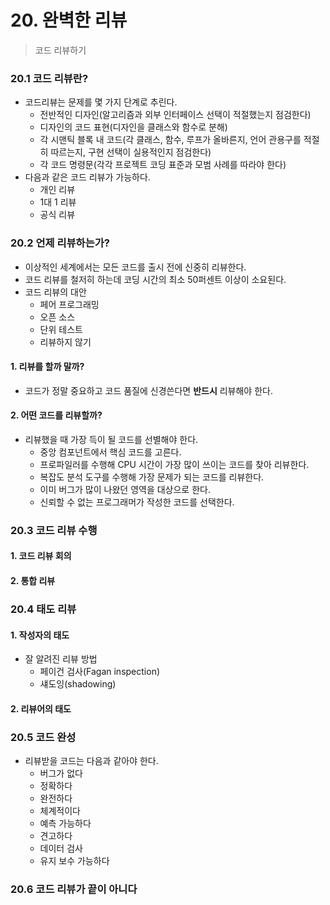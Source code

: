# 20. 완벽한 리뷰

> 코드 리뷰하기



### 20.1 코드 리뷰란?

- 코드리뷰는 문제를 몇 가지 단계로 추린다.
  - 전반적인 디자인(알고리즘과 외부 인터페이스 선택이 적절했는지 점검한다)
  - 디자인의 코드 표현(디자인을 클래스와 함수로 분해)
  - 각 시맨틱 블록 내 코드(각 클래스, 함수, 루프가 올바른지, 언어 관용구를 적절히 따르는지, 구현 선택이 실용적인지 점검한다)
  - 각 코드 명령문(각각 프로젝트 코딩 표준과 모범 사례를 따라야 한다)
- 다음과 같은 코드 리뷰가 가능하다.
  - 개인 리뷰
  - 1대 1 리뷰
  - 공식 리뷰



### 20.2 언제 리뷰하는가?

- 이상적인 세계에서는 모든 코드를 출시 전에 신중히 리뷰한다.
- 코드 리뷰를 철저히 하는데 코딩 시간의 최소 50퍼센트 이상이 소요된다.
- 코드 리뷰의 대안
  - 페어 프로그래밍
  - 오픈 소스
  - 단위 테스트
  - 리뷰하지 않기

#### 1. 리뷰를 할까 말까?

- 코드가 정말 중요하고 코드 품질에 신경쓴다면 **반드시** 리뷰해야 한다.

#### 2. 어떤 코드를 리뷰할까?

- 리뷰했을 때 가장 득이 될 코드를 선별해야 한다.
  - 중앙 컴포넌트에서 핵심 코드를 고른다.
  - 프로파일러를 수행해 CPU 시간이 가장 많이 쓰이는 코드를 찾아 리뷰한다.
  - 복잡도 분석 도구를 수행해 가장 문제가 되는 코드를 리뷰한다.
  - 이미 버그가 많이 나왔던 영역을 대상으로 한다.
  - 신뢰할 수 없는 프로그래머가 작성한 코드를 선택한다.



### 20.3 코드 리뷰 수행

#### 1. 코드 리뷰 회의

#### 2. 통합 리뷰



### 20.4 태도 리뷰

#### 1. 작성자의 태도

- 잘 알려진 리뷰 방법
  - 페이건 검사(Fagan inspection)
  - 섀도잉(shadowing)

#### 2. 리뷰어의 태도



### 20.5 코드 완성

- 리뷰받을 코드는 다음과 같아야 한다.
  - 버그가 없다
  - 정확하다
  - 완전하다
  - 체계적이다
  - 예측 가능하다
  - 견고하다
  - 데이터 검사
  - 유지 보수 가능하다



### 20.6 코드 리뷰가 끝이 아니다

